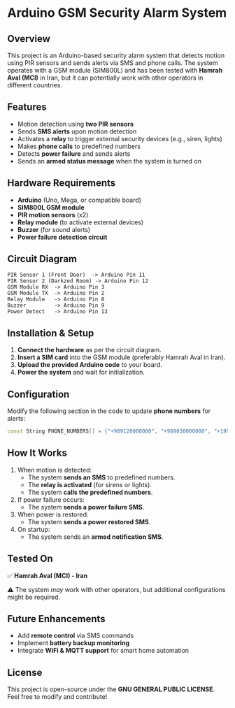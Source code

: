 # Arduino GSM Security Alarm System

## Overview
This project is an Arduino-based security alarm system that detects motion using PIR sensors and sends alerts via SMS and phone calls. The system operates with a GSM module (SIM800L) and has been tested with **Hamrah Aval (MCI)** in Iran, but it can potentially work with other operators in different countries.

## Features
- Motion detection using **two PIR sensors**
- Sends **SMS alerts** upon motion detection
- Activates a **relay** to trigger external security devices (e.g., siren, lights)
- Makes **phone calls** to predefined numbers
- Detects **power failure** and sends alerts
- Sends an **armed status message** when the system is turned on

## Hardware Requirements
- **Arduino** (Uno, Mega, or compatible board)
- **SIM800L GSM module**
- **PIR motion sensors** (x2)
- **Relay module** (to activate external devices)
- **Buzzer** (for sound alerts)
- **Power failure detection circuit**

## Circuit Diagram
```
PIR Sensor 1 (Front Door)  -> Arduino Pin 11
PIR Sensor 2 (Darkzed Room) -> Arduino Pin 12
GSM Module RX  -> Arduino Pin 3
GSM Module TX  -> Arduino Pin 2
Relay Module   -> Arduino Pin 8
Buzzer         -> Arduino Pin 9
Power Detect   -> Arduino Pin 13
```

## Installation & Setup
1. **Connect the hardware** as per the circuit diagram.
2. **Insert a SIM card** into the GSM module (preferably Hamrah Aval in Iran).
3. **Upload the provided Arduino code** to your board.
4. **Power the system** and wait for initialization.

## Configuration
Modify the following section in the code to update **phone numbers** for alerts:
```cpp
const String PHONE_NUMBERS[] = {"+989120000000", "+989030000000", "+1954000000"};
```

## How It Works
1. When motion is detected:
   - The system **sends an SMS** to predefined numbers.
   - The **relay is activated** (for sirens or lights).
   - The system **calls the predefined numbers**.
2. If power failure occurs:
   - The system **sends a power failure SMS**.
3. When power is restored:
   - The system **sends a power restored SMS**.
4. On startup:
   - The system sends an **armed notification SMS**.

## Tested On
✅ **Hamrah Aval (MCI) - Iran**

⚠️ The system *may* work with other operators, but additional configurations might be required.

## Future Enhancements
- Add **remote control** via SMS commands
- Implement **battery backup monitoring**
- Integrate **WiFi & MQTT support** for smart home automation

## License
This project is open-source under the **GNU GENERAL PUBLIC LICENSE**. Feel free to modify and contribute!

